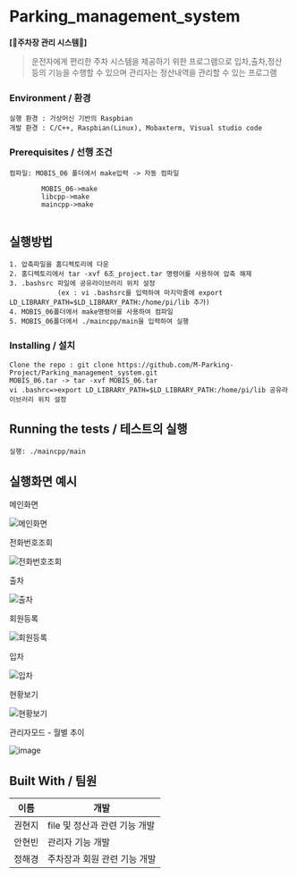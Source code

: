 # Parking_management_system

**[🚗주차장 관리 시스템🚗]**  

> 운전자에게 편리한 주차 시스템을 제공하기 위한 프로그램으로 입차,출차,정산 등의 기능을 수행할 수 있으며 관리자는 정산내역을 관리할 수 있는 프로그램
>

### Environment / 환경

```
실행 환경 : 가상머신 기반의 Raspbian
개발 환경 : C/C++, Raspbian(Linux), Mobaxterm, Visual studio code
```

### Prerequisites / 선행 조건

```
컴파일: MOBIS_06 폴더에서 make입력 -> 자동 컴파일
       
        MOBIS_06->make
        libcpp->make
        maincpp->make
    
```


## 실행방법
```
1. 압축파일을 홈디렉토리에 다운
2. 홈디렉토리에서 tar -xvf 6조_project.tar 명령어를 사용하여 압축 해제
3. .bashsrc 파일에 공유라이브러리 위치 설정 
            (ex : vi .bashsrc를 입력하여 마지막줄에 export LD_LIBRARY_PATH=$LD_LIBRARY_PATH:/home/pi/lib 추가)
4. MOBIS_06폴더에서 make명령어를 사용하여 컴파일
5. MOBIS_06폴더에서 ./maincpp/main을 입력하여 실행

```

### Installing / 설치



```
Clone the repo : git clone https://github.com/M-Parking-Project/Parking_management_system.git
MOBIS_06.tar -> tar -xvf MOBIS_06.tar
vi .bashrc=>export LD_LIBRARY_PATH=$LD_LIBRARY_PATH:/home/pi/lib 공유라이브러리 위치 설정
```



## Running the tests / 테스트의 실행
```
실행: ./maincpp/main
```

## 실행화면 예시

메인화면

![메인화면](https://user-images.githubusercontent.com/45057466/156688293-9cc96e5e-df8e-42fc-93c5-f3a50b50003b.PNG)

전화번호조회

![전화번호조회](https://user-images.githubusercontent.com/45057466/156688286-c3fe3b37-0d55-4f4e-906a-0639abd1d895.PNG)

출차

![출차](https://user-images.githubusercontent.com/45057466/156688289-3248895b-195a-4d9c-a956-35dbf200b6e1.PNG)

회원등록

![회원등록](https://user-images.githubusercontent.com/45057466/156688294-89e6518a-9c78-408a-9ffa-f9a5c189850c.PNG)

입차

![입차](https://user-images.githubusercontent.com/45057466/156688292-89f85fae-d75d-4dbc-be9a-c0d8678e70fa.PNG)

현황보기

![현황보기](https://user-images.githubusercontent.com/45057466/156688288-ae5500d9-fe61-4a15-9843-c42e65373b06.PNG)


관리자모드 - 월별 추이

![image](https://user-images.githubusercontent.com/45057466/156697580-c0454995-26d7-4839-aa4c-c6e3910bb3d9.png)


## Built With / 팀원


이름|개발
---|---|
권현지|file 및 정산과 관련 기능 개발|
안현빈|관리자 기능 개발|
정해경|주차장과 회원 관련 기능 개발|



